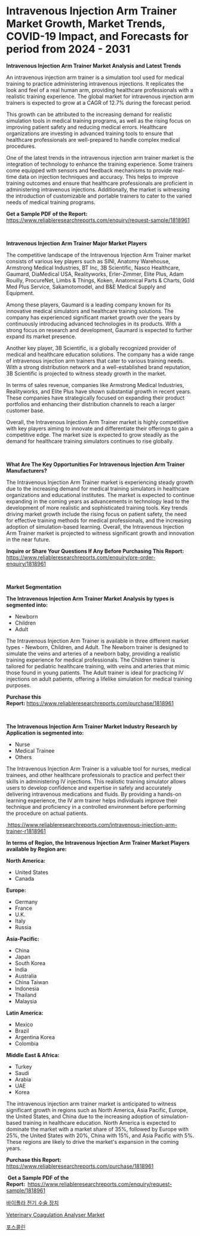 <p><h1>Intravenous Injection Arm Trainer Market Growth, Market Trends, COVID-19 Impact, and Forecasts for period from 2024 - 2031</h1></p><p><strong>Intravenous Injection Arm Trainer Market Analysis and Latest Trends</strong></p>
<p><p>An intravenous injection arm trainer is a simulation tool used for medical training to practice administering intravenous injections. It replicates the look and feel of a real human arm, providing healthcare professionals with a realistic training experience. The global market for intravenous injection arm trainers is expected to grow at a CAGR of 12.7% during the forecast period.</p><p>This growth can be attributed to the increasing demand for realistic simulation tools in medical training programs, as well as the rising focus on improving patient safety and reducing medical errors. Healthcare organizations are investing in advanced training tools to ensure that healthcare professionals are well-prepared to handle complex medical procedures.</p><p>One of the latest trends in the intravenous injection arm trainer market is the integration of technology to enhance the training experience. Some trainers come equipped with sensors and feedback mechanisms to provide real-time data on injection techniques and accuracy. This helps to improve training outcomes and ensure that healthcare professionals are proficient in administering intravenous injections. Additionally, the market is witnessing the introduction of customizable and portable trainers to cater to the varied needs of medical training programs.</p></p>
<p><strong>Get a Sample PDF of the Report:&nbsp;</strong> <a href="https://www.reliableresearchreports.com/enquiry/request-sample/1818961">https://www.reliableresearchreports.com/enquiry/request-sample/1818961</a></p>
<p>&nbsp;</p>
<p><strong>Intravenous Injection Arm Trainer Major Market Players</strong></p>
<p><p>The competitive landscape of the Intravenous Injection Arm Trainer market consists of various key players such as SINI, Anatomy Warehouse, Armstrong Medical Industries, BT Inc, 3B Scientific, Nasco Healthcare, Gaumard, DiaMedical USA, Realityworks, Erler-Zimmer, Elite Plus, Adam Rouilly, ProcureNet, Limbs & Things, Koken, Anatomical Parts & Charts, Gold Med Plus Service, Sakamotomodel, and B&E Medical Supply and Equipment.</p><p>Among these players, Gaumard is a leading company known for its innovative medical simulators and healthcare training solutions. The company has experienced significant market growth over the years by continuously introducing advanced technologies in its products. With a strong focus on research and development, Gaumard is expected to further expand its market presence.</p><p>Another key player, 3B Scientific, is a globally recognized provider of medical and healthcare education solutions. The company has a wide range of intravenous injection arm trainers that cater to various training needs. With a strong distribution network and a well-established brand reputation, 3B Scientific is projected to witness steady growth in the market.</p><p>In terms of sales revenue, companies like Armstrong Medical Industries, Realityworks, and Elite Plus have shown substantial growth in recent years. These companies have strategically focused on expanding their product portfolios and enhancing their distribution channels to reach a larger customer base.</p><p>Overall, the Intravenous Injection Arm Trainer market is highly competitive with key players aiming to innovate and differentiate their offerings to gain a competitive edge. The market size is expected to grow steadily as the demand for healthcare training simulators continues to rise globally.</p></p>
<p>&nbsp;</p>
<p><strong>What Are The Key Opportunities For Intravenous Injection Arm Trainer Manufacturers?</strong></p>
<p><p>The Intravenous Injection Arm Trainer market is experiencing steady growth due to the increasing demand for medical training simulators in healthcare organizations and educational institutes. The market is expected to continue expanding in the coming years as advancements in technology lead to the development of more realistic and sophisticated training tools. Key trends driving market growth include the rising focus on patient safety, the need for effective training methods for medical professionals, and the increasing adoption of simulation-based learning. Overall, the Intravenous Injection Arm Trainer market is projected to witness significant growth and innovation in the near future.</p></p>
<p><strong>Inquire or Share Your Questions If Any Before Purchasing This Report:</strong> <a href="https://www.reliableresearchreports.com/enquiry/pre-order-enquiry/1818961">https://www.reliableresearchreports.com/enquiry/pre-order-enquiry/1818961</a></p>
<p>&nbsp;</p>
<p><strong>Market Segmentation</strong></p>
<p><strong>The Intravenous Injection Arm Trainer Market Analysis by types is segmented into:</strong></p>
<p><ul><li>Newborn</li><li>Children</li><li>Adult</li></ul></p>
<p><p>The Intravenous Injection Arm Trainer is available in three different market types - Newborn, Children, and Adult. The Newborn trainer is designed to simulate the veins and arteries of a newborn baby, providing a realistic training experience for medical professionals. The Children trainer is tailored for pediatric healthcare training, with veins and arteries that mimic those found in young patients. The Adult trainer is ideal for practicing IV injections on adult patients, offering a lifelike simulation for medical training purposes.</p></p>
<p><strong>Purchase this Report:&nbsp;</strong><a href="https://www.reliableresearchreports.com/purchase/1818961">https://www.reliableresearchreports.com/purchase/1818961</a></p>
<p>&nbsp;</p>
<p><strong>The Intravenous Injection Arm Trainer Market Industry Research by Application is segmented into:</strong></p>
<p><ul><li>Nurse</li><li>Medical Trainee</li><li>Others</li></ul></p>
<p><p>The Intravenous Injection Arm Trainer is a valuable tool for nurses, medical trainees, and other healthcare professionals to practice and perfect their skills in administering IV injections. This realistic training simulator allows users to develop confidence and expertise in safely and accurately delivering intravenous medications and fluids. By providing a hands-on learning experience, the IV arm trainer helps individuals improve their technique and proficiency in a controlled environment before performing the procedure on actual patients.</p></p>
<p><a href="https://www.reliableresearchreports.com/intravenous-injection-arm-trainer-r1818961">&nbsp;https://www.reliableresearchreports.com/intravenous-injection-arm-trainer-r1818961</a></p>
<p><strong>In terms of Region, the Intravenous Injection Arm Trainer Market Players available by Region are:</strong></p>
<p>
    <p> <strong> North America: </strong>
        <ul>
            <li>United States</li>
            <li>Canada</li>
        </ul>
        </p> 
    <p> <strong> Europe: </strong>
        <ul>
            <li>Germany</li>
            <li>France</li>
            <li>U.K.</li>
            <li>Italy</li>
            <li>Russia</li>
        </ul>
        </p> 
    <p> <strong> Asia-Pacific: </strong>
        <ul>
            <li>China</li>
            <li>Japan</li>
            <li>South Korea</li>
            <li>India</li>
            <li>Australia</li>
            <li>China Taiwan</li>
            <li>Indonesia</li>
            <li>Thailand</li>
            <li>Malaysia</li>
        </ul>
        </p> 
    <p> <strong> Latin America: </strong>
        <ul>
            <li>Mexico</li>
            <li>Brazil</li>
            <li>Argentina Korea</li>
            <li>Colombia</li>
        </ul>
        </p> 
    <p> <strong> Middle East & Africa: </strong>
        <ul>
            <li>Turkey</li>
            <li>Saudi</li>
            <li>Arabia</li>
            <li>UAE</li>
            <li>Korea</li>
        </ul>
    </p>
    </p>
<p><p>The intravenous injection arm trainer market is anticipated to witness significant growth in regions such as North America, Asia Pacific, Europe, the United States, and China due to the increasing adoption of simulation-based training in healthcare education. North America is expected to dominate the market with a market share of 35%, followed by Europe with 25%, the United States with 20%, China with 15%, and Asia Pacific with 5%. These regions are likely to drive the market's expansion in the coming years.</p></p>
<p><strong>Purchase this Report: </strong><a href="https://www.reliableresearchreports.com/purchase/1818961">https://www.reliableresearchreports.com/purchase/1818961</a></p>
<p>&nbsp;<strong>Get a Sample PDF of the Report:&nbsp;&nbsp;</strong><a href="https://www.reliableresearchreports.com/enquiry/request-sample/1818961">https://www.reliableresearchreports.com/enquiry/request-sample/1818961</a></p>
<p><strong></strong></p>
<p><p><a href="https://medium.com/@monaboyer1926/%EC%96%91%EA%B7%B9%EC%84%B1-%EC%A0%84%EA%B8%B0%EC%88%98%EC%88%A0-%EC%9E%A5%EB%B9%84-%EC%8B%9C%EC%9E%A5-2031%EB%85%84%EA%B9%8C%EC%A7%80%EC%9D%98-%ED%8A%B8%EB%A0%8C%EB%93%9C-%EC%98%88%EC%B8%A1-%EB%B0%8F-%EA%B2%BD%EC%9F%81-%EB%B6%84%EC%84%9D-2f577af4a320">바이폴라 전기 수술 장치</a></p><p><a href="https://github.com/KeeganBarrows2023/Market-Research-Report-List-1/blob/main/veterinary-coagulation-analyser-market.md">Veterinary Coagulation Analyser Market</a></p><p><a href="https://medium.com/@domingowolf2022/2024%EB%85%84%EB%B6%80%ED%84%B0-2031%EB%85%84%EA%B9%8C%EC%A7%80%EC%9D%98-forskolin-%EC%8B%9C%EC%9E%A5-%EB%B6%84%EC%84%9D-%EB%B0%8F-%ED%81%AC%EA%B8%B0-%EC%98%88%EC%B8%A1-40fef1c58973">포스콜린</a></p></p>